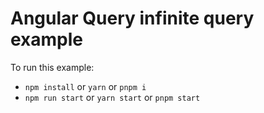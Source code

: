 # Angular Query infinite query example

To run this example:

- `npm install` or `yarn` or `pnpm i`
- `npm run start` or `yarn start` or `pnpm start`
